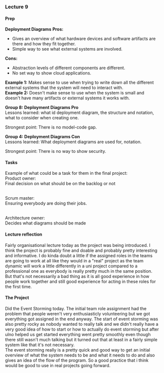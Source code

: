 ### Lecture 9
#### Prep
**Deployment Diagrams**
**Pros:**
* Gives an overview of what hardware devices and software artifacts are there and how they fit together.
* Simple way to see what external systems are involved.<br>

**Cons:**
* Abstraction levels of different components are different.
* No set way to show cloud applications.<br>

**Example 1:** Makes sense to use when trying to write down all the different external systems that the system will need to interact with.<br>
**Example 2:** Doesn't make sense to use when the system is small and doesn't have many artifacts or external systems it works with.<br>

**Group 8: Deployment Diagrams Pro** <br>
Lessons learned: what id deployment diagram, the structure and notation, what to consider when creating one.

Strongest point: There is no model-code gap.

**Group 4: Deployment Diagrams Con** <br>
Lessons learned: What deployment diagrams are used for, notation.

Strongest point: There is no way to show security.

#### Tasks
Example of what could be a task for them in the final project:<br>
Product owner:<br>
Final decision on what should be on the backlog or not<br><br>

Scrum master:<br>
Ensuring everybody are doing their jobs.<br><br>

Architecture owner:<br>
Decides what diagrams should be made

#### Lecture reflection
Fairly organisational lecture today as the project was being introduced. I think the project is probably fine and doable and probably pretty
interesting and informative. I do kinda doubt a little if the assigned roles in the teams are going to work at all like they would in a
"real" project as the team dynamic will work a little differently in a uni project compared to a professional one as everybody is really
pretty much in the same position. But that's not necessarily a bad thing as it is all good experience in how people work together and
still good experience for acting in these roles for the first time. 

#### The Project
Did the Event Storming today. The initial team role assignment had the problem that people weren't very enthusiasticly volunteering but we got 
everything got assigned in the end anyway. The start of event storming was also pretty rocky as nobody wanted to really talk and we didn't really
have a very good idea of how to start or how to actually do event storming but after ulno helped us get started everything went pretty smoothly
even though there still wasn't much talking but it turned out that at least in a fairly simple system like that it's not necessary. <br>
The event storming really is a pretty quick and good way to get an initial overview of what the system needs to be and what it needs to do
and also gives an idea of the flow of the program. So a good practice that i think would be good to use in real projects going forward.
